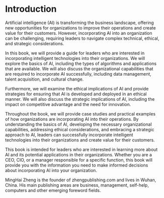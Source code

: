 # Introduction

Artificial intelligence (AI) is transforming the business landscape, offering new opportunities for organizations to improve their operations and create value for their customers. However, incorporating AI into an organization can be challenging, requiring leaders to navigate complex technical, ethical, and strategic considerations.

In this book, we will provide a guide for leaders who are interested in incorporating intelligent technologies into their organizations. We will explore the basics of AI, including the types of algorithms and applications that are available. We will also discuss the organizational capabilities that are required to incorporate AI successfully, including data management, talent acquisition, and cultural change.

Furthermore, we will examine the ethical implications of AI and provide strategies for ensuring that AI is developed and deployed in an ethical manner. We will also discuss the strategic implications of AI, including the impact on competitive advantage and the need for innovation.

Throughout the book, we will provide case studies and practical examples of how organizations are incorporating AI into their operations. By understanding the basics of AI, developing the necessary organizational capabilities, addressing ethical considerations, and embracing a strategic approach to AI, leaders can successfully incorporate intelligent technologies into their organizations and create value for their customers.

This book is intended for leaders who are interested in learning more about AI and its potential applications in their organizations. Whether you are a CEO, CIO, or a manager responsible for a specific function, this book will provide you with the information you need to make informed decisions about incorporating AI into your organization.

MingHai Zheng is the founder of zhengpublishing.com and lives in Wuhan, China. His main publishing areas are business, management, self-help, computers and other emerging foreword fields.
